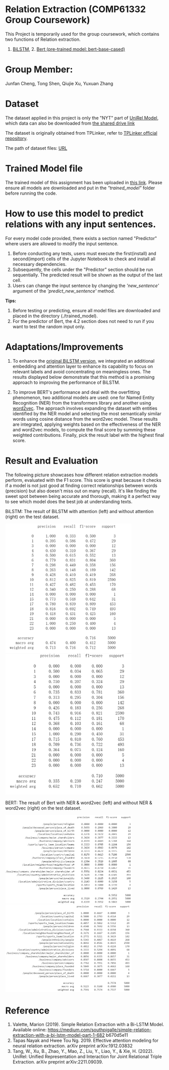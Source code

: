 # Relation Extraction (COMP61332 Group Coursework)
  This Project is temporarily used for the group coursework, which contains two functions of Relation extraction.
  1. [BiLSTM](model_code/BILSTM.ipynb), 2. [Bert (pre-trained model: bert-base-cased)](model_code/BERT.ipynb)
# Group Member:
  Junfan Cheng, Tong Shen, Qiujie Xu, Yuxuan Zhang

# Dataset
  The dataset applied in this project is only the "NYT" part of [UniRel Model](https://github.com/wtangdev/UniRel/blob/main/README.md), which data can also be downloaded from [the shared drive link](https://drive.google.com/file/d/1-3uBc_VfaCEWO2_FegzSyBXNeFmqhv7x/view)
  
  The dataset is originally obtained from TPLinker, refer to [TPLinker official repository](https://github.com/131250208/TPlinker-joint-extraction). 
  
  The path of dataset files: [URL](./nyt_dataset)

# Trained Model file
  The trained model of this assignment has been uploaded in [this link](https://drive.google.com/drive/folders/1o3ftZdWDakhNoVBQofVwe7zYQQVOUOYt?usp=sharing). Please ensure all models are downloaded and put in the _"trained_model"_ folder before running the code.

# How to use this model to predict relations with any input sentences.
  For every model code provided, there exists a section named "Predictor" where users are allowed to modify the input sentence. 
  
  1. Before conducting any tests, users must execute the first(install) and second(import) cells of the Jupyter Notebook to check and install all necessary dependencies.
  2. Subsequently, the cells under the "Predictor" section should be run sequentially. The predicted result will be shown as the output of the last cell.
  3. Users can change the input sentence by changing the _'new_sentence'_ argument of the _'predict_new_sentence'_ method.

  **Tips:**
  1. Before testing or predicting, ensure all model files are downloaded and placed in the directory (./trained_model).
  2. For the predictor of Bert, the 4.2 section does not need to run if you want to test the random input only.

# Adaptations/Improvements
  1. To enhance the [original BiLSTM version](https://medium.com/southpigalle/simple-relation-extraction-with-a-bi-lstm-model-part-1-682b670d5e11), we integrated an additional embedding and attention layer to enhance its capability to focus on relevant labels and avoid concentrating on meaningless ones. The results displayed below demonstrate that this method is a promising approach to improving the performance of BiLSTM.

  2. To improve BERT's performance and deal with the overfitting phenomenon, two additional models are used: one for Named Entity Recognition (NER) from the transformers library and another using [word2vec](https://code.google.com/archive/p/word2vec/). The approach involves expanding the dataset with entities identified by the NER model and selecting the most semantically similar words using cosine distance from the word2vec model. These results are integrated, applying weights based on the effectiveness of the NER and word2vec models, to compute the final score by summing these weighted contributions. Finally, pick the result label with the highest final score.

# Result and Evaluation
  The following picture showcases how different relation extraction models perform, evaluated with the F1 score. This score is great because it checks if a model is not just good at finding correct relationships between words (precision) but also doesn't miss out on many (recall). 
  It's like finding the sweet spot between being accurate and thorough, making it a perfect way to see which model does the best job at understanding texts.

  BiLSTM: The result of BiLSTM with attention (left) and without attention (right) on the test dataset.
  
  <img src="result/BILSTM_with_attention_result.png" alt="BiLSTM with attention" width="400"/> <img src="result/BILSTM_without_attention_result.png" alt="BiLSTM with attention" width="400"/>


  BERT: The result of Bert with NER & word2vec (left) and without NER & word2vec (right) on the test dataset.
  
  <img src="result/BERT_cased_E6_improve_result.png" alt="Bert 1" width="400"/> <img src="result/BERT_cased_E6_result.png" alt="Bert 2 2" width="400"/>

# Reference
1. Valette, Marion (2019). Simple Relation Extraction with a Bi-LSTM Model. Available online: https://medium.com/southpigalle/simple-relation-extraction-with-a-bi-lstm-model-part-1-682 b670d5e11
2. Tapas Nayak and Hwee Tou Ng. 2019. Effective attention modeling for neural relation extraction. arXiv preprint arXiv:1912.03832
3. Tang, W., Xu, B., Zhao, Y., Mao, Z., Liu, Y., Liao, Y., & Xie, H. (2022). UniRel: Unified Representation and Interaction for Joint Relational Triple Extraction. arXiv preprint arXiv:2211.09039.
